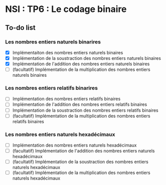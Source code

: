# NSI : TP6 : Le codage binaire
## To-do list
### Les nombres entiers naturels binarires
- [x] Implémentaiton des nombres entiers naturels binaires
- [x] Implémentation de la soustraction des nombres entiers naturels binaires
- [x] Implémentation de l'addition des nombres entiers naturels binaires
- [ ] (facultatif) Implémentation de la multiplication des nombres entiers naturels binaires
### Les nombres entiers relatifs binarires
- [ ] Implémentation des nombres entiers relatifs binaires
- [ ] Implémentation de l'addition des nombres entiers relatifs binaires
- [ ] Implémentation de la soustraction des nombres entiers relatifs binaires
- [ ] (facultatif) Implémentation de la multiplication des nombres entiers relatifs binaires
### Les nombres entiers naturels hexadécimaux
- [ ] Implémentation des nombres entiers naturels hexadécimaux
- [ ] (facultatif) Implémentation de l'addition des nombres entiers naturels hexadécimaux
- [ ] (facultatif) Implémentation de la soustraction des nombres entiers naturels hexadécimaux
- [ ] (facultatif) Implémentation de la multiplication des nombres entiers naturels hexadécimaux
